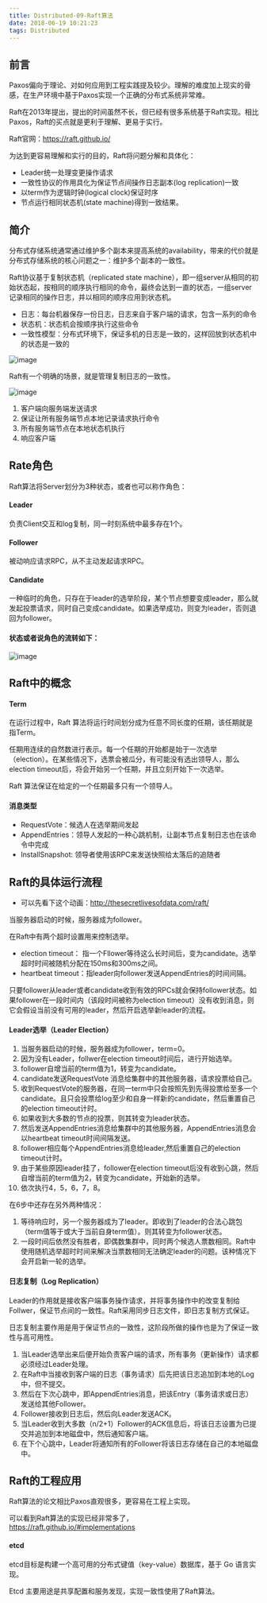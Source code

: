 ```yaml
---
title: Distributed-09-Raft算法
date: 2018-06-19 10:21:23
tags: Distributed
---
```


## 前言
Paxos偏向于理论、对如何应用到工程实践提及较少。理解的难度加上现实的骨感，在生产环境中基于Paxos实现一个正确的分布式系统非常难。

Raft在2013年提出，提出的时间虽然不长，但已经有很多系统基于Raft实现。相比Paxos，Raft的买点就是更利于理解、更易于实行。

Raft官网：https://raft.github.io/

为达到更容易理解和实行的目的，Raft将问题分解和具体化：
- Leader统一处理变更操作请求
- 一致性协议的作用具化为保证节点间操作日志副本(log replication)一致
- 以term作为逻辑时钟(logical clock)保证时序
- 节点运行相同状态机(state machine)得到一致结果。

## 简介
分布式存储系统通常通过维护多个副本来提高系统的availability，带来的代价就是分布式存储系统的核心问题之一：维护多个副本的一致性。

Raft协议基于复制状态机（replicated state machine），即一组server从相同的初始状态起，按相同的顺序执行相同的命令，最终会达到一直的状态，一组server记录相同的操作日志，并以相同的顺序应用到状态机。

- 日志：每台机器保存一份日志，日志来自于客户端的请求，包含一系列的命令
- 状态机：状态机会按顺序执行这些命令
- 一致性模型：分布式环境下，保证多机的日志是一致的，这样回放到状态机中的状态是一致的

![image](https://note.youdao.com/yws/api/personal/file/3689BEAA192943AA917145DF8CEE9783?method=download&shareKey=c92beb1e84906fd6b45fbc180b06b91c)

Raft有一个明确的场景，就是管理复制日志的一致性。

![image](https://note.youdao.com/yws/api/personal/file/0544BB37C6B54A91B519D1AF0096D690?method=download&shareKey=f6b64c9008c9993fe3e4b15aa796bfea)

1. 客户端向服务端发送请求
2. 保证让所有服务端节点本地记录请求执行命令
3. 所有服务端节点在本地状态机执行
4. 响应客户端

## Rate角色
Raft算法将Server划分为3种状态，或者也可以称作角色：

#### Leader
负责Client交互和log复制，同一时刻系统中最多存在1个。

#### Follower
被动响应请求RPC，从不主动发起请求RPC。

#### Candidate
一种临时的角色，只存在于leader的选举阶段，某个节点想要变成leader，那么就发起投票请求，同时自己变成candidate。如果选举成功，则变为leader，否则退回为follower。

#### 状态或者说角色的流转如下：
![image](https://note.youdao.com/yws/api/personal/file/B6DBFADEE32E4B58BD57F9D7E2009DB3?method=download&shareKey=83169ee3af0403b55ac4efa3887ac7bc)

## Raft中的概念


#### Term
在运行过程中，Raft 算法将运行时间划分成为任意不同长度的任期，该任期就是指Term。

任期用连续的自然数进行表示。每一个任期的开始都是始于一次选举（election）。在某些情况下，选票会被瓜分，有可能没有选出领导人，那么election timeout后，将会开始另一个任期，并且立刻开始下一次选举。

Raft 算法保证在给定的一个任期最多只有一个领导人。

#### 消息类型
- RequestVote：候选人在选举期间发起
- AppendEntries：领导人发起的一种心跳机制，让副本节点复制日志也在该命令中完成
- InstallSnapshot: 领导者使用该RPC来发送快照给太落后的追随者

## Raft的具体运行流程
- 可以先看下这个动画：http://thesecretlivesofdata.com/raft/

当服务器启动的时候，服务器成为follower。

在Raft中有两个超时设置用来控制选举。
- election timeout： 指一个Fllower等待这么长时间后，变为candidate。选举超时时间被随机分配在150ms和300ms之间。
-  heartbeat timeout：指leader向follower发送AppendEntries的时间间隔。

只要follower从leader或者candidate收到有效的RPCs就会保持follower状态。如果follower在一段时间内（该段时间被称为election timeout）没有收到消息，则它会假设当前没有可用的leader，然后开启选举新leader的流程。
#### Leader选举（Leader Election）

1. 当服务器启动的时候，服务器成为follower，term=0。
2. 因为没有Leader，follwer在election timeout时间后，进行开始选举。
3. follower自增当前的term值为1，转变为candidate。
4. candidate发送RequestVote 消息给集群中的其他服务器，请求投票给自己。
5. 收到RequestVote的服务器，在同一term中只会按照先到先得投票给至多一个candidate。且只会投票给log至少和自身一样新的candidate，然后重置自己的election timeout计时。
6. 如果收到大多数的节点的投票，则其转变为leader状态。
7. 然后发送AppendEntries消息给集群中的其他服务器，AppendEntries消息会以heartbeat timeout时间间隔发送。
8. follower相应每个AppendEntries消息给leader,然后重置自己的election timeout计时。
9. 由于某些原因leader挂了，follower在election timeout后没有收到心跳，然后自增当前的term值为2，转变为candidate，开始新的选举。
10. 依次执行4，5，6，7，8。

在6步中还存在另外两种情况：
1. 等待响应时，另一个服务器成为了leader。即收到了leader的合法心跳包（term值等于或大于当前自身term值）。则其转变为follower状态。
2. 一段时间后依然没有胜者，即偶数集群中，同时两个候选人票数相同。Raft中使用随机选举超时时间来解决当票数相同无法确定leader的问题。该种情况下会开启新一轮的选举。

#### 日志复制（Log Replication）
Leader的作用就是接收客户端事务操作请求，并将事务操作中的改变复制给Follwer，保证节点间的一致性。Raft采用同步日志文件，即日志复制方式保证。

日志复制主要作用是用于保证节点的一致性，这阶段所做的操作也是为了保证一致性与高可用性。

1. 当Leader选举出来后便开始负责客户端的请求，所有事务（更新操作）请求都必须经过Leader处理。
2. 在Raft中当接收到客户端的日志（事务请求）后先把该日志追加到本地的Log中，但不提交。
3. 然后在下次心跳中，即AppendEntries消息，把该Entry（事务请求或日志）发送给其他Follower。
4. Follower接收到日志后，然后向Leader发送ACK。
5. 当Leader收到大多数（n/2+1）Follower的ACK信息后，将该日志设置为已提交并追加到本地磁盘中，然后通知客户端。
6. 在下个心跳中，Leader将通知所有的Follower将该日志存储在自己的本地磁盘中。

## Raft的工程应用
Raft算法的论文相比Paxos直观很多，更容易在工程上实现。

可以看到Raft算法的实现已经非常多了，https://raft.github.io/#implementations

#### etcd
etcd目标是构建一个高可用的分布式键值（key-value）数据库，基于 Go 语言实现。

Etcd 主要用途是共享配置和服务发现，实现一致性使用了Raft算法。